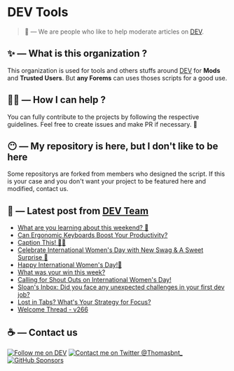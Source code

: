 # DEV Tools

> 🔧 — We are people who like to help moderate articles on [DEV](https://dev.to).

## ✨ — What is this organization ?

This organization is used for tools and others stuffs around [DEV](https://dev.to) for **Mods** and **Trusted Users**. But __any Forems__ can uses thoses scripts for a good use.


## 💪🏼 — How I can help ?

You can fully contribute to the projects by following the respective guidelines. Feel free to create issues and make PR if necessary. 🎉

## 😶 — My repository is here, but I don't like to be here

Some repositorys are forked from members who designed the script. If this is your case and you don't want your project to be featured here and modified, contact us.

## 📝 — Latest post from [DEV Team](https://dev.to/devteam)

<!-- BLOG-POST-LIST:START -->
- [What are you learning about this weekend? 🧠](https://dev.to/devteam/what-are-you-learning-about-this-weekend-183o)
- [Can Ergonomic Keyboards Boost Your Productivity?](https://dev.to/devteam/can-ergonomic-keyboards-boost-your-productivity-5em)
- [Caption This! 🤔💭](https://dev.to/devteam/caption-this-4jkd)
- [Celebrate International Women&#39;s Day with New Swag &amp; A Sweet Surprise 💖](https://dev.to/devteam/we-made-wecoded-merch-51ic)
- [Happy International Women&#39;s Day!🌟](https://dev.to/devteam/happy-international-womens-day-55n4)
- [What was your win this week?](https://dev.to/devteam/what-was-your-win-this-week-211b)
- [Calling for Shout Outs on International Women&#39;s Day!](https://dev.to/devteam/calling-for-shout-outs-on-international-womens-day-3fj0)
- [Sloan&#39;s Inbox: Did you face any unexpected challenges in your first dev job?](https://dev.to/devteam/sloans-inbox-did-you-face-any-unexpected-challenges-in-your-first-dev-job-3op1)
- [Lost in Tabs? What&#39;s Your Strategy for Focus?](https://dev.to/devteam/lost-in-tabs-whats-your-strategy-for-focus-1kdb)
- [Welcome Thread - v266](https://dev.to/devteam/welcome-thread-v266-gkf)
<!-- BLOG-POST-LIST:END -->


## ☕ — Contact us

[![Follow me on DEV](https://img.shields.io/badge/dev.to-%2308090A.svg?&style=for-the-badge&logo=dev.to&logoColor=white&alt=devto)](https://dev.to/thomasbnt)
[![Contact me on Twitter @Thomasbnt_](https://img.shields.io/badge/Contact%20me%20on%20Twitter-%231DA1F2.svg?&style=for-the-badge&logo=twitter&logoColor=white&alt=twitter)](https://twitter.com/messages/1142357270-1142357270?text=Hello,%20I%20contact%20you%20from%20devtotools%20&recipient_id=1142357270) [![GitHub Sponsors](https://img.shields.io/badge/Sponsor%20me-%23EA54AE.svg?&style=for-the-badge&logo=github-sponsors&logoColor=white)](https://github.com/sponsors/thomasbnt)



